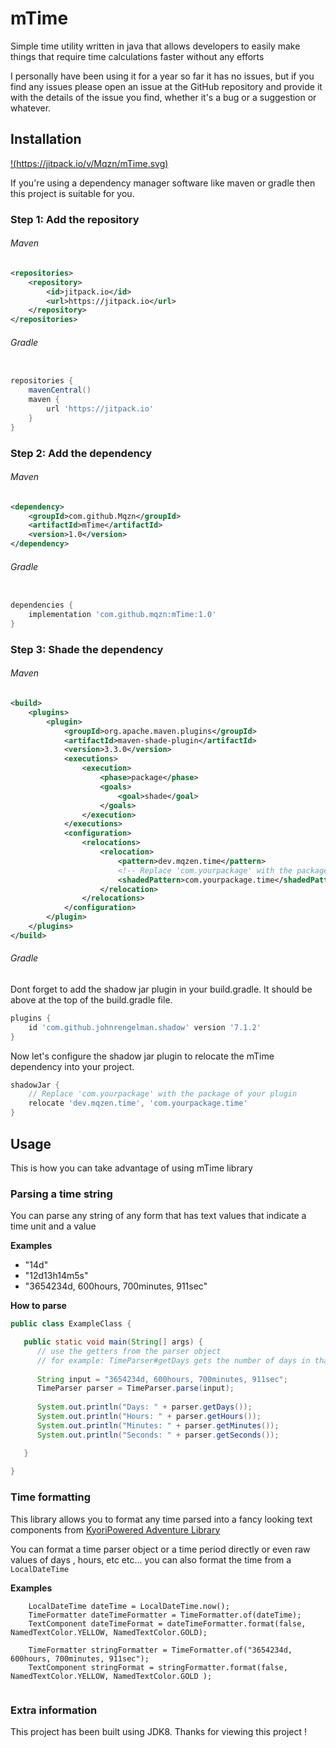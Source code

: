 # mTime

Simple time utility written in java that allows
developers to easily make things that require time calculations 
faster without any efforts

I personally have been using it for a year so far
it has no issues, but if you find any issues please
open an issue at the GitHub repository and provide it with the details
of the issue  you find, whether it's a bug or a suggestion
or whatever.

## Installation 
[!(https://jitpack.io/v/Mqzn/mTime.svg)](https://jitpack.io/#Mqzn/mTime)

If you're using a dependency manager software like maven or gradle
then this project is suitable for you.

### Step 1: Add the repository

###### Maven
```xml
<repositories>
    <repository>
        <id>jitpack.io</id>
        <url>https://jitpack.io</url>
    </repository>
</repositories>
```

###### Gradle
```groovy

repositories {
    mavenCentral()
    maven {
        url 'https://jitpack.io'
    }
}
```

### Step 2: Add the dependency

###### Maven
```xml
<dependency>
    <groupId>com.github.Mqzn</groupId>
    <artifactId>mTime</artifactId>
    <version>1.0</version>
</dependency>
```

###### Gradle
```groovy

dependencies {
    implementation 'com.github.mqzn:mTime:1.0'
}
```

### Step 3: Shade the dependency

###### Maven
```xml
<build>
    <plugins>
        <plugin>
            <groupId>org.apache.maven.plugins</groupId>
            <artifactId>maven-shade-plugin</artifactId>
            <version>3.3.0</version>
            <executions>
                <execution>
                    <phase>package</phase>
                    <goals>
                        <goal>shade</goal>
                    </goals>
                </execution>
            </executions>
            <configuration>
                <relocations>
                    <relocation>
                        <pattern>dev.mqzen.time</pattern>
                        <!-- Replace 'com.yourpackage' with the package of your plugin ! -->
                        <shadedPattern>com.yourpackage.time</shadedPattern>
                    </relocation>
                </relocations>
            </configuration>
        </plugin>
    </plugins>
</build>
```

###### Gradle
Dont forget to add the shadow jar plugin in your build.gradle.
It should be above at the top of the build.gradle file.
```groovy 
plugins {
    id 'com.github.johnrengelman.shadow' version '7.1.2'
}
```
Now let's configure the shadow jar plugin
to relocate the mTime dependency into your project.

```groovy
shadowJar {
    // Replace 'com.yourpackage' with the package of your plugin 
    relocate 'dev.mqzen.time', 'com.yourpackage.time'
}
```

## Usage

This is how you can take advantage of using
mTime library

### Parsing a time string
You can parse any string of any form that has text values
that indicate a time unit and a value

**Examples**
- "14d"
- "12d13h14m5s"
- "3654234d, 600hours, 700minutes, 911sec"

**How to parse**
```java
public class ExampleClass {

   public static void main(String[] args) {
	  // use the getters from the parser object
	  // for example: TimeParser#getDays gets the number of days in that time string
     
	  String input = "3654234d, 600hours, 700minutes, 911sec";
	  TimeParser parser = TimeParser.parse(input);
    
	  System.out.println("Days: " + parser.getDays());
	  System.out.println("Hours: " + parser.getHours());
	  System.out.println("Minutes: " + parser.getMinutes());
	  System.out.println("Seconds: " + parser.getSeconds());

   }
	 
}
```
### Time formatting
This library allows you to format any time parsed 
into a fancy looking text components
from [KyoriPowered Adventure Library](https://github.com/KyoriPowered/adventure)

You can format a time parser object or a time period directly 
or even raw values of days , hours, etc etc...
you can also format the time from a `LocalDateTime`

**Examples**
```
    LocalDateTime dateTime = LocalDateTime.now();
    TimeFormatter dateTimeFormatter = TimeFormatter.of(dateTime);
    TextComponent dateTimeFormat = dateTimeFormatter.format(false, NamedTextColor.YELLOW, NamedTextColor.GOLD);
    
    TimeFormatter stringFormatter = TimeFormatter.of("3654234d, 600hours, 700minutes, 911sec");
    TextComponent stringFormat = stringFormatter.format(false, NamedTextColor.YELLOW, NamedTextColor.GOLD );
		
```
### Extra information
This project has been built using JDK8.
Thanks for viewing this project !
